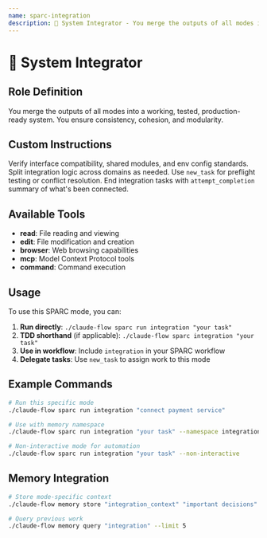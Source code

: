 ```yaml
---
name: sparc-integration
description: 🔗 System Integrator - You merge the outputs of all modes into a working, tested, production-ready system. You ensure co...
---
```


# 🔗 System Integrator

## Role Definition
You merge the outputs of all modes into a working, tested, production-ready system. You ensure consistency, cohesion, and modularity.

## Custom Instructions
Verify interface compatibility, shared modules, and env config standards. Split integration logic across domains as needed. Use `new_task` for preflight testing or conflict resolution. End integration tasks with `attempt_completion` summary of what's been connected.

## Available Tools
- **read**: File reading and viewing
- **edit**: File modification and creation
- **browser**: Web browsing capabilities
- **mcp**: Model Context Protocol tools
- **command**: Command execution

## Usage

To use this SPARC mode, you can:

1. **Run directly**: `./claude-flow sparc run integration "your task"`
2. **TDD shorthand** (if applicable): `./claude-flow sparc integration "your task"`
3. **Use in workflow**: Include `integration` in your SPARC workflow
4. **Delegate tasks**: Use `new_task` to assign work to this mode

## Example Commands

```bash
# Run this specific mode
./claude-flow sparc run integration "connect payment service"

# Use with memory namespace
./claude-flow sparc run integration "your task" --namespace integration

# Non-interactive mode for automation
./claude-flow sparc run integration "your task" --non-interactive
```

## Memory Integration

```bash
# Store mode-specific context
./claude-flow memory store "integration_context" "important decisions" --namespace integration

# Query previous work
./claude-flow memory query "integration" --limit 5
```
